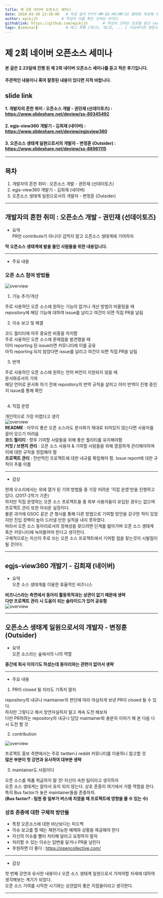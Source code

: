```yaml
---
title: 제 2회 네이버 오픈소스 세미나
date: 2018-03-30 13:38:00   # 작성 일자 YYYY-MM-DD HH:MM:SS 형태로 작성해 주세요
author: epikjjh           # 작성자 이름 혹은 깃허브 아이디
githublink: https://github.com/epikjjh       # 작성자 깃허브 프로필 링크 (ex. https://github.com/CameliaOvO)
tags: [seminar]             # 태그 목록 [태그1, 태그2, ... ] 가능하다면 영문소문자, 숫자, 하이픈으로만 ..
---
```


제 2회 네이버 오픈소스 세미나
====================================

#### 본 글은 2.23일에 진행 된 제 2회 네이버 오픈소스 세미나를 듣고 적은 후기입니다.
#### 주관적인 내용이니 혹여 잘못된 내용이 있다면 지적 바랍니다.
## slide link
#### 1. 개발자의 흔한 취미 : 오픈소스 개발 - 권민재 (선데이토즈) : https://www.slideshare.net/deview/ss-89345492
#### 2. egjs-view360 개발기 - 김희재 (네이버) : https://www.slideshare.net/deview/egjsview360
#### 3. 오픈소스 생태계 일원으로서의 개발자 - 변정훈 (Outsider) : https://www.slideshare.net/deview/ss-88961115

------------------------------------

## 목차
1. 개발자의 흔한 취미 : 오픈소스 개발 - 권민재 (선데이토즈)
2. egjs-view360 개발기 - 김희재 (네이버)
3. 오픈소스 생태계 일원으로서의 개발자 - 변정훈 (Outsider)

------------------------------------

## 개발자의 흔한 취미 : 오픈소스 개발 - 권민재 (선데이토즈)
- 요약  
PR만 contribute가 아니다! 겁먹지 말고 오픈소스 생태계에 기여하자


**막 오픈소스 생태계에 발을 들인 사람들을 위한 내용입니다.**

------------------------------------
- 주요 내용  

### 오픈 소스 참여 방법들  

![overview](/images/first.png)  

1. 기능 추가/개선  
    
주로 사용하던 오픈 소스에 원하는 기능이 없거나 개선 방법이 떠올랐을 때  
repository에 해당 기능에 대하여 issue를 날리고 여건이 되면 직접 PR을 날림  
        
        
2. 이슈 보고 및 해결  
    
코드 퀄리티에 아주 중요한 비중을 차지함  
주로 사용하던 오픈 소스에 문제점을 발견했을 때  
이미 reporting 된 issue라면 커뮤니티에 이를 공유  
아직 reporting 되지 않았다면 issue를 날리고 여건이 되면 직접 PR을 날림  
    
    
3. 번역  
    
주로 사용하던 오픈 소스에 원하는 언어 버전이 지원되지 않을 때  
문서화로서의 기여  
해당 언어로 문서화 하기 전에 repository의 번역 규칙을 살피고 이미 번역이 진행 중인지 issue를 통해 확인  
    
    
4. 직접 운영  
    
개인적으로 가장 어렵다고 생각  
![overview](/images/second.png)  
**README** : 아무리 좋은 오픈 소스라도 문서화가 제대로 되어있지 않는다면 사용자를 끌어 모으기 어려움  
**코드 퀄리티** : 향후 기여할 사람들을 위해 좋은 퀄리티를 유지해야함  
**커밋 / 브랜치 관리** : 오픈 소스 사용자 & 기여할 사람들을 위해 깔끔하게 관리해야하며 이에 대한 규칙을 정립해야 함  
**프로젝트 관리** : 전반적인 프로젝트에 대한 내규를 확립해야 함. Issue report에 대한 규칙이 주를 이룸  

------------------------------------

- 감상  

현재 오소리에서는 위에 열거 된 기여 방법들 중 가장 어려운 '직접 운영'만을 진행하고 있다. (2017-2학기 기준)  
하지만 직접 운영하는 오픈 소스 프로젝트들 중 외부 사용자들이 유입된 경우는 없으며 프로젝트 관리 또한 아쉬운 실정이다.  
물론 과거에 GSOC 같은 큰 행사를 통해 다른 방법으로 기여할 방안을 강구한 적이 있었지만 진입 장벽이 높아 드러낼 만한 실적을 내지 못하였다.  
따라서 오픈 소스 동아리로서의 정체성을 찾으려면 단계를 밟아가며 오픈 소스 생태계 혹은 커뮤니티에 녹아들어야 한다고 생각한다.  
구체적으로는 자신이 주로 쓰는 오픈 소스 프로젝트에서 기여할 점을 찾는것이 시발점이 될 것이다.  

------------------------------------

## egjs-view360 개발기 - 김희재 (네이버)
- 요약  
오픈 소스 생태계를 이용한 효율적인 비즈니스  

**비즈니스라는 측면에서 동아리 활동목적과는 상관이 없기 때문에 생략**  
**다만 프로젝트 관리 시 도움이 되는 슬라이드가 있어 공유함**  
![overview](/images/third.png) 

------------------------------------

## 오픈소스 생태계 일원으로서의 개발자 - 변정훈 (Outsider)
- 요약  
오픈 소스라는 숲에서의 나의 역할

**중간에 회사 이야기도 하셨는데 동아리와는 관련이 없어서 생략**

------------------------------------

- 주요 내용

1. PR이 closed 될 지라도 기죽지 말자  

repository의 내규나 maintainer의 판단에 따라 야심차게 보낸 PR이 closed 될 수 있다.  
하지만 그렇다고 해서 망연자실하지 말고 계속 도전 해보자  
다만 PR하려는 repository의 내규나 담당 maintainer와 충분히 이야기 해 본 다음 다시 도전 할 것  

2. contribution  

![overview](/images/fourth.png) 

프로젝트 홍보 측면에서는 주로 twitter나 reddit 커뮤니티를 이용하니 참고할 것  
**많은 부분이 첫 강연과 유사하여 대부분 생략**  

3. maintainer도 사람이다  

오픈 소스를 제품 취급하지 말 것! 자신이 속한 팀이라고 생각하자  
오픈 소스 생태계는 알아서 유지 되지 않는다. 상호 존중이 여기에서 거름 역할을 한다.  
특히 Bus factor가 놓은 maintainer들을 존중하자.  
**(Bus factor? : 팀원 중 일부가 버스에 치였을 때 프로젝트에 영향을 줄 수 있는 수)**

### 상호 존중에 대한 구체적 방안들

- 특정 오픈소스에 대한 비난보다는 피드백  
- 이슈 보고를 할 때는 재현가능한 예제와 상황을 제공해야 한다  
- 자신의 이슈를 빨리 처리해 달라고 요청하지 말자  
- 처리할 수 있는 이슈는 답변을 달거나 PR을 날린다  
- 후원하면 더 좋다 : https://opencollective.com/  

------------------------------------

- 감상  

첫 번째 강연과 유사한 내용이나 오픈 소스 생태계 일원으로서 가져야할 자세에 대하여 생각해보는 계기가 되었다.  
오픈 소스 기여를 시작한 시기와는 상관없이 좋은 지침들이라고 생각한다.  

------------------------------------
